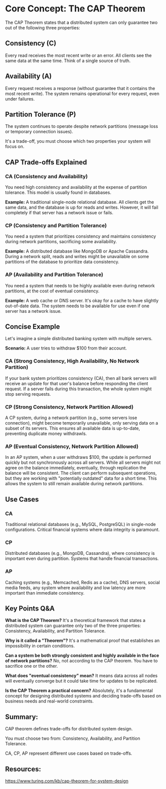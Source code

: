 # Core Concept: The CAP Theorem

The CAP Theorem states that a distributed system can only guarantee two out of the following three properties:

## Consistency (C)

Every read receives the most recent write or an error. All clients see the same data at the same time. Think of a single source of truth.

## Availability (A)

Every request receives a response (without guarantee that it contains the most recent write). The system remains operational for every request, even under failures.

## Partition Tolerance (P)

The system continues to operate despite network partitions (message loss or temporary connection issues).

It's a trade-off, you must choose which two properties your system will focus on.

## CAP Trade-offs Explained

### CA (Consistency and Availability)

You need high consistency and availability at the expense of partition tolerance. This model is usually found in databases.

**Example:** A traditional single-node relational database. All clients get the same data, and the database is up for reads and writes. However, it will fail completely if that server has a network issue or fails.

### CP (Consistency and Partition Tolerance)

You need a system that prioritizes consistency and maintains consistency during network partitions, sacrificing some availability.

**Example:** A distributed database like MongoDB or Apache Cassandra. During a network split, reads and writes might be unavailable on some partitions of the database to prioritize data consistency.

### AP (Availability and Partition Tolerance)

You need a system that needs to be highly available even during network partitions, at the cost of eventual consistency.

**Example:** A web cache or DNS server. It's okay for a cache to have slightly out-of-date data. The system needs to be available for use even if one server has a network issue.

## Concise Example

Let's imagine a simple distributed banking system with multiple servers.

**Scenario:** A user tries to withdraw $100 from their account.

### CA (Strong Consistency, High Availability, No Network Partition)

If your bank system prioritizes consistency (CA), then all bank servers will receive an update for that user's balance before responding the client request. If a server fails during this transaction, the whole system might stop serving requests.

### CP (Strong Consistency, Network Partition Allowed)

A CP system, during a network partition (e.g., some servers lose connection), might become temporarily unavailable, only serving data on a subset of its servers. This ensures all available data is up-to-date, preventing duplicate money withdrawls.

### AP (Eventual Consistency, Network Partition Allowed)

In an AP system, when a user withdraws $100, the update is performed quickly but not synchronously across all servers. While all servers might not agree on the balance immediately, eventually, through replication the balance will be consistent. The client can perform subsequent operations, but they are working with "potentially outdated" data for a short time. This allows the system to still remain available during network partitions.

## Use Cases

### CA

Traditional relational databases (e.g., MySQL, PostgreSQL) in single-node configurations. Critical financial systems where data integrity is paramount.

### CP

Distributed databases (e.g., MongoDB, Cassandra), where consistency is important even during partition. Systems that handle financial transactions.

### AP

Caching systems (e.g., Memcached, Redis as a cache), DNS servers, social media feeds, any system where availability and low latency are more important than immediate consistency.

## Key Points Q&A

**What is the CAP Theorem?** It's a theoretical framework that states a distributed system can guarantee only two of the three properties: Consistency, Availability, and Partition Tolerance.

**Why is it called a "Theorem"?** It's a mathematical proof that establishes an impossibility in certain conditions.

**Can a system be both strongly consistent and highly available in the face of network partitions?** No, not according to the CAP theorem. You have to sacrifice one or the other.

**What does "eventual consistency" mean?** It means data across all nodes will eventually converge but it could take time for updates to be replicated.

**Is the CAP Theorem a practical concern?** Absolutely, it's a fundamental concept for designing distributed systems and deciding trade-offs based on business needs and real-world constraints.

## Summary:

CAP theorem defines trade-offs for distributed system design.

You must choose two from: Consistency, Availability, and Partition Tolerance.

CA, CP, AP represent different use cases based on trade-offs.

## Resources:

https://www.turing.com/kb/cap-theorem-for-system-design
